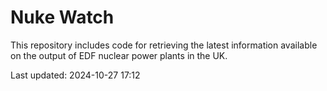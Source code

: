 # Nuke Watch

This repository includes code for retrieving the latest information available on the output of EDF nuclear power plants in the UK.

Last updated: 2024-10-27 17:12